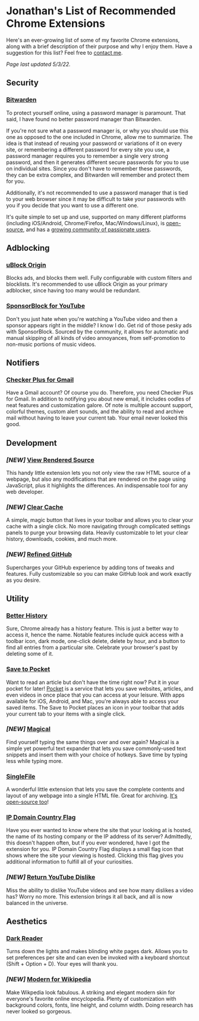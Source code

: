 # Jonathan's List of Recommended Chrome Extensions

Here's an ever-growing list of some of my favorite Chrome extensions, along with a brief description of their purpose and why I enjoy them. Have a suggestion for this list? Feel free to [contact me](https://github.com/scheiber).

_Page last updated 5/3/22._

## Security

### [Bitwarden](https://bitwarden.com/)

To protect yourself online, using a password manager is paramount. That said, I have found no better password manager than Bitwarden.

If you're not sure what a password manager is, or why you should use this one as opposed to the one included in Chrome, allow me to summarize. The idea is that instead of reusing your password or variations of it on every site, or remembering a different password for every site you use, a password manager requires you to remember a single very strong password, and then it generates different secure passwords for you to use on individual sites. Since you don't have to remember these passwords, they can be extra complex, and Bitwarden will remember and protect them for you.

Additionally, it's not recommended to use a password manager that is tied to your web browser since it may be difficult to take your passwords with you if you decide that you want to use a different one.

It's quite simple to set up and use, supported on many different platforms (including iOS/Android, Chrome/Firefox, Mac/Windows/Linux), is [open-source](https://github.com/bitwarden), and has a [growing community of passionate users](http://www.reddit.com/r/bitwarden).

## Adblocking

### [uBlock Origin](https://chrome.google.com/webstore/detail/ublock-origin/cjpalhdlnbpafiamejdnhcphjbkeiagm)

Blocks ads, and blocks them well. Fully configurable with custom filters and blocklists. It's recommended to use uBlock Origin as your primary adblocker, since having too many would be redundant.

### [SponsorBlock for YouTube](https://chrome.google.com/webstore/detail/sponsorblock-for-youtube/mnjggcdmjocbbbhaepdhchncahnbgone)

Don't you just hate when you're watching a YouTube video and then a sponsor appears right in the middle? I know I do. Get rid of those pesky ads with SponsorBlock. Sourced by the community, it allows for automatic and manual skipping of all kinds of video annoyances, from self-promotion to non-music portions of music videos.

## Notifiers

### [Checker Plus for Gmail](https://chrome.google.com/webstore/detail/checker-plus-for-gmail/oeopbcgkkoapgobdbedcemjljbihmemj)

Have a Gmail account? Of course you do. Therefore, you need Checker Plus for Gmail. In addition to notifying you about new email, it includes oodles of neat features and customization galore. Of note is multiple account support, colorful themes, custom alert sounds, and the ability to read and archive mail without having to leave your current tab. Your email never looked this good.

## Development

### ***[NEW]*** [View Rendered Source](https://chrome.google.com/webstore/detail/view-rendered-source/ejgngohbdedoabanmclafpkoogegdpob/)

This handy little extension lets you not only view the raw HTML source of a webpage, but also any modifications that are rendered on the page using JavaScript, plus it highlights the differences. An indispensable tool for any web developer.

### ***[NEW]*** [Clear Cache](https://chrome.google.com/webstore/detail/clear-cache/cppjkneekbjaeellbfkmgnhonkkjfpdn)

A simple, magic button that lives in your toolbar and allows you to clear your cache with a single click. No more navigating through complicated settings panels to purge your browsing data. Heavily customizable to let your clear history, downloads, cookies, and much more.

### ***[NEW]*** [Refined GitHub](https://chrome.google.com/webstore/detail/refined-github/hlepfoohegkhhmjieoechaddaejaokhf)

Supercharges your GitHub experience by adding tons of tweaks and features. Fully customizable so you can make GitHub look and work exactly as you desire.

## Utility

### [Better History](https://chrome.google.com/webstore/detail/better-history/egehpkpgpgooebopjihjmnpejnjafefi)

Sure, Chrome already has a history feature. This is just a better way to access it, hence the name. Notable features include quick access with a toolbar icon, dark mode, one-click delete, delete by hour, and a button to find all entries from a particular site. Celebrate your browser's past by deleting some of it.

### [Save to Pocket](https://chrome.google.com/webstore/detail/save-to-pocket/niloccemoadcdkdjlinkgdfekeahmflj)

Want to read an article but don't have the time right now? Put it in your pocket for later! [Pocket](https://getpocket.com/) is a service that lets you save websites, articles, and even videos in once place that you can access at your leisure. With apps available for iOS, Android, and Mac, you're always able to access your saved items. The Save to Pocket places an icon in your toolbar that adds your current tab to your items with a single click.

### ***[NEW]*** [Magical](https://chrome.google.com/webstore/detail/magical-text-expander/iibninhmiggehlcdolcilmhacighjamp)

Find yourself typing the same things over and over again? Magical is a simple yet powerful text expander that lets you save commonly-used text snippets and insert them with your choice of hotkeys. Save time by typing less while typing more.

### [SingleFile](https://chrome.google.com/webstore/detail/singlefile/mpiodijhokgodhhofbcjdecpffjipkle)

A wonderful little extension that lets you save the complete contents and layout of any webpage into a single HTML file. Great for archiving. [It's open-source too](https://github.com/gildas-lormeau/SingleFile)!

### [IP Domain Country Flag](https://chrome.google.com/webstore/detail/ip-domain-country-flag/mlpapfcfoakknnhkfpencomejbcecdfp)

Have you ever wanted to know where the site that your looking at is hosted, the name of its hosting company or the IP address of its server? Admittedly, this doesn't happen often, but if you ever wondered, have I got the extension for you. IP Domain Country Flag displays a small flag icon that shows where the site your viewing is hosted. Clicking this flag gives you additional information to fulfill all of your curiosities.

### ***[NEW]*** [Return YouTube Dislike](https://chrome.google.com/webstore/detail/return-youtube-dislike/gebbhagfogifgggkldgodflihgfeippi)

Miss the ability to dislike YouTube videos and see how many dislikes a video has? Worry no more. This extension brings it all back, and all is now balanced in the universe.

## Aesthetics

### [Dark Reader](https://chrome.google.com/webstore/detail/dark-reader/eimadpbcbfnmbkopoojfekhnkhdbieeh)

Turns down the lights and makes blinding white pages dark. Allows you to set preferences per site and can even be invoked with a keyboard shortcut (Shift + Option + D). Your eyes will thank you.

### ***[NEW]*** [Modern for Wikipedia](https://chrome.google.com/webstore/detail/modern-for-wikipedia/emdkdnnopdnajipoapepbeeiemahbjcn)

Make Wikpedia look fabulous. A striking and elegant modern skin for everyone's favorite online encyclopedia. Plenty of customization with background colors, fonts, line height, and column width. Doing research has never looked so gorgeous.